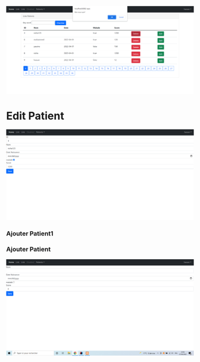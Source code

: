 <img src="Images/SupprimerPatient.PNG">
<h1>Edit Patient</h1>
<img src="Images/edit.PNG" alt="Edit">
<h3>Ajouter Patient1</h3>
<h3>Ajouter Patient</h3>
<img src="Images/nouveauPatient.PNG" alt="nouveauPatient">
